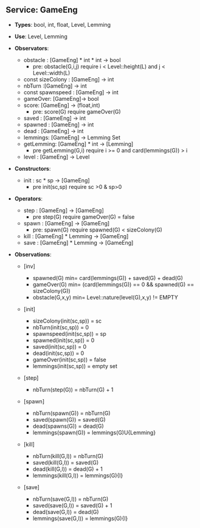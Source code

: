 ## **Service**:  GameEng
- **Types**: bool, int, float, Level, Lemming
- **Use**: Level, Lemming

- **Observators**:
  - obstacle : [GameEng] * int * int -> bool 
    - pre: obstacle(G,i,j) require i < Level::height(L) and j < Level::width(L) 
  - const sizeColony : [GameEng] -> int
  - nbTurn :[GameEng] -> int
  - const spawnspeed : [GameEng] -> int
  - gameOver: [GameEng]-> bool
  - score: [GameEng] -> (float,int)
    - pre: score(G) require gameOver(G)
  - saved : [GameEng] -> int
  - spawned : [GameEng] -> int 
  - dead : [GameEng] -> int  
  - lemmings: [GameEng] -> Lemming Set
  - getLemming: [GameEng] * int -> [Lemming]
    - pre getLemming(G,i) require i >= 0 and card(lemmings(G)) > i
  - level : [GameEng] -> Level

- **Constructors**:
  - init : sc * sp -> [GameEng]
    - pre init(sc,sp) require sc >0 & sp>0


- **Operators**:
  - step : [GameEng] -> [GameEng]
    - pre step(G) require gameOver(G) = false
  - spawn : [GameEng] -> [GameEng]
    - pre: spawn(G) require spawned(G) < sizeColony(G)
  - kill : [GameEng] * Lemming -> [GameEng]
  - save : [GameEng] * Lemming -> [GameEng]

- **Observations**:
  - [inv]
    - spawned(G) min= card(lemmings(G)) + saved(G) + dead(G)
    - gameOver(G) min= (card(lemmings(G)) == 0 && spawned(G) == sizeColony(G))
    - obstacle(G,x,y) min= Level::nature(level(G),x,y) != EMPTY

  - [init]
    - sizeColony(init(sc,sp)) = sc
    - nbTurn(init(sc,sp)) = 0
    - spawnspeed(init(sc,sp)) = sp
    - spawned(init(sc,sp)) = 0
    - saved(init(sc,sp)) = 0
    - dead(init(sc,sp)) = 0
    - gameOver(init(sc,sp)) = false 
    - lemmings(init(sc,sp)) = empty set

   - [step]
     - nbTurn(step(G)) = nbTurn(G) + 1

   - [spawn]
     - nbTurn(spawn(G)) = nbTurn(G)
     - saved(spawn(G)) = saved(G)
     - dead(spawns(G)) = dead(G) 
     - lemmings(spawn(G)) = lemmings(G)U{Lemming}

   - [kill]
     - nbTurn(kill(G,l)) = nbTurn(G)
     - saved(kill(G,l)) = saved(G)
     - dead(kill(G,l)) = dead(G) + 1
     - lemmings(kill(G,l)) = lemmings(G)\{l}

   - [save]
     - nbTurn(save(G,l)) = nbTurn(G)
     - saved(save(G,l)) = saved(G) + 1
     - dead(save(G,l)) = dead(G) 
     - lemmings(save(G,l)) = lemmings(G)\{l}  
     

